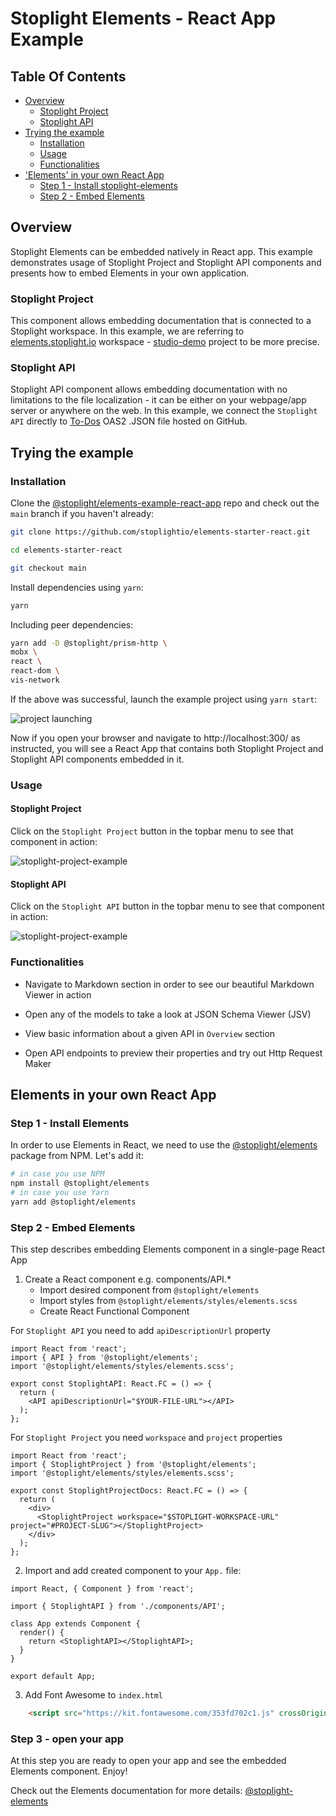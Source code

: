 # Stoplight Elements - React App Example

## Table Of Contents

* [Overview](#overview)
  * [Stoplight Project](#stoplight-project)
  * [Stoplight API](#stoplight-api)
* [Trying the example](#trying-the-example)
  * [Installation](#installation)
  * [Usage](#usage)
  * [Functionalities](#functionalities)
* ['Elements' in your own React App](#elements-in-your-own-react-app)
  * [Step 1 - Install stoplight-elements](#step-1-install-elements)
  * [Step 2 - Embed Elements](#embed-elements)

## Overview

Stoplight Elements can be embedded natively in React app. This example demonstrates usage of Stoplight Project and Stoplight API components and presents how to embed Elements in your own application.

### Stoplight Project

This component allows embedding documentation that is connected to a Stoplight workspace. In this example, we are referring to [elements.stoplight.io](https://elements.stoplight.io) workspace - [studio-demo](https://elements.stoplight.io/docs/studio-demo) project to be more precise.

### Stoplight API

Stoplight API component allows embedding documentation with no limitations to the file localization - it can be either on your webpage/app server or anywhere on the web. In this example, we connect the `Stoplight API` directly to [To-Dos](https://raw.githubusercontent.com/stoplightio/studio-demo/master/reference/todos/openapi.v1.json) OAS2 .JSON file hosted on GitHub.

## Trying the example

### Installation

Clone the [@stoplight/elements-example-react-app](https://github.com/stoplightio/elements/tree/beta/) repo and check out the `main` branch if you haven't already:

```bash
git clone https://github.com/stoplightio/elements-starter-react.git

cd elements-starter-react

git checkout main
```

Install dependencies using `yarn`:

```bash
yarn
```

Including peer dependencies:

```bash
yarn add -D @stoplight/prism-http \
mobx \
react \
react-dom \
vis-network
```

If the above was successful, launch the example project using `yarn start`:

![project launching](https://user-images.githubusercontent.com/58433203/92106507-c7e19e80-ede4-11ea-99f6-190ab309c424.png)

Now if you open your browser and navigate to http://localhost:300/ as instructed, you will see a React App that contains both Stoplight Project and Stoplight API components embedded in it.

### Usage

#### **Stoplight Project**

Click on the `Stoplight Project` button in the topbar menu to see that component in action:

![stoplight-project-example](https://user-images.githubusercontent.com/58433203/92106502-c617db00-ede4-11ea-8331-34b65bd36391.png)

#### **Stoplight API**

Click on the `Stoplight API` button in the topbar menu to see that component in action:

![stoplight-project-example](https://user-images.githubusercontent.com/58433203/92106493-c31cea80-ede4-11ea-95fa-e786b6b00efa.png)

### **Functionalities**

* Navigate to Markdown section in order to see our beautiful Markdown Viewer in action

* Open any of the models to take a look at JSON Schema Viewer (JSV)

* View basic information about a given API in `Overview` section

* Open API endpoints to preview their properties and try out Http Request Maker

## Elements in your own React App

### Step 1 - Install Elements

In order to use Elements in React, we need to use the [@stoplight/elements](https://www.npmjs.com/package/@stoplight/elements) package from NPM. Let's add it:

```bash
# in case you use NPM
npm install @stoplight/elements
# in case you use Yarn
yarn add @stoplight/elements
```

### Step 2 - Embed Elements

This step describes embedding Elements component in a single-page React App

1. Create a React component e.g. components/API.*
   * Import desired component from `@stoplight/elements`
   * Import styles from `@stoplight/elements/styles/elements.scss`
   * Create React Functional Component

For `Stoplight API` you need to add `apiDescriptionUrl` property

```tsx
import React from 'react';
import { API } from '@stoplight/elements';
import '@stoplight/elements/styles/elements.scss';

export const StoplightAPI: React.FC = () => {
  return (
    <API apiDescriptionUrl="$YOUR-FILE-URL"></API>
  );
};
```

For `Stoplight Project` you need `workspace` and `project` properties

```tsx
import React from 'react';
import { StoplightProject } from '@stoplight/elements';
import '@stoplight/elements/styles/elements.scss';

export const StoplightProjectDocs: React.FC = () => {
  return (
    <div>
      <StoplightProject workspace="$STOPLIGHT-WORKSPACE-URL" project="#PROJECT-SLUG"></StoplightProject>
    </div>
  );
};
```

2. Import and add created component to your `App.` file:

```tsx
import React, { Component } from 'react';

import { StoplightAPI } from './components/API';

class App extends Component {
  render() {
    return <StoplightAPI></StoplightAPI>;
  }
}

export default App;

```

3. Add Font Awesome to `index.html`

```html
    <script src="https://kit.fontawesome.com/353fd702c1.js" crossOrigin="anonymous"></script>
```

### Step 3 - open your app

At this step you are ready to open your app and see the embedded Elements component. Enjoy!

Check out the Elements documentation for more details: [@stoplight-elements](https://www.npmjs.com/package/@stoplight/elements)
